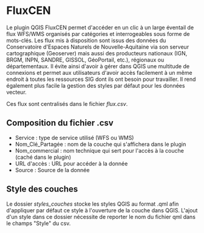 # FluxCEN
 
Le plugin QGIS FluxCEN permet d'accéder en un clic à un large éventail de flux WFS/WMS organisés par catégories et interrogeables sous forme de mots-clés. Les flux mis à disposition sont issus des données du Conservatoire d'Espaces Naturels de Nouvelle-Aquitaine via son serveur cartographique (Geoserver) mais aussi des producteurs nationaux (IGN, BRGM, INPN, SANDRE, GISSOL, GéoPortail, etc.), régionaux ou départementaux.
Il évite ainsi d'avoir à gérer dans QGIS une multitude de connexions et permet aux utilisateurs d'avoir accès facilement à un même endroit à toutes les ressources SIG dont ils ont besoin pour travailler.
Il rend également plus facile la gestion des styles par défaut pour les données vecteur. 

 Ces flux sont centralisés dans le fichier *flux.csv*.
 
## Composition du fichier .csv
  
  * Service : type de service utilisé (WFS ou WMS)
  * Nom_Clé_Partagée : nom de la couche qui s'affichera dans le plugin
  * Nom_commercial : nom technique qui sert pour l'accès à la couche (caché dans le plugin)
  * URL d'accès : URL pour accéder à la donnée
  * Source : Source de la donnée
 
 
## Style des couches
 
 Le dossier *styles_couches* stocke les styles QGIS au format .qml afin d'appliquer par défaut ce style à l'ouverture de la couche dans QGIS. L'ajout d'un style dans ce dossier nécessite de reporter le nom du fichier qml dans le champs "Style" du csv.
 
  

